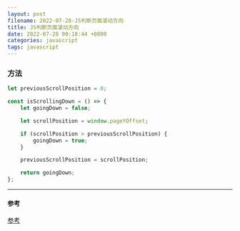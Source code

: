 ```yaml
---
layout: post
filename: 2022-07-28-JS判断页面滚动方向
title: JS判断页面滚动方向
date: 2022-07-28 00:18:44 +0800
categories: javascript
tags: javascript
---
```


### 方法

```javascript
let previousScrollPosition = 0;

const isScrollingDown = () => {
    let goingDown = false;

    let scrollPosition = window.pageYOffset;

    if (scrollPosition > previousScrollPosition) {
        goingDown = true;
    }

    previousScrollPosition = scrollPosition;

    return goingDown;
};
```

----

#### 参考

[参考](https://www.roboleary.net/frontend/2022/04/13/detect-scroll-direction-vanilla-javascript.html#:~:text=In%20our%20JavaScript%20code%2C%20we%20will%20add%20a,with%20a%20green%20background%2C%20as%20below%20in%20screenshot.)